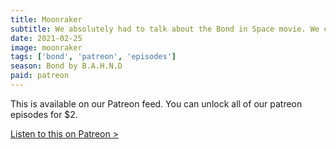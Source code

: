 ```yaml
---
title: Moonraker
subtitle: We absolutely had to talk about the Bond in Space movie. We continue to talk about Roger Moore and Jaws as we bring in friend of the show (and Bond fan) Rob to discuss Moonraker and find out his Bond rankings.
date: 2021-02-25
image: moonraker
tags: ['bond', 'patreon', 'episodes']
season: Bond by B.A.H.N.D
paid: patreon
---
```

<div class="callout patreon">
This is available on our Patreon feed. You can unlock all of our patreon episodes for $2.

<a class="button" href="https://www.patreon.com/posts/paid-podcast-48000849">Listen to this on Patreon &gt;</a>
</div>